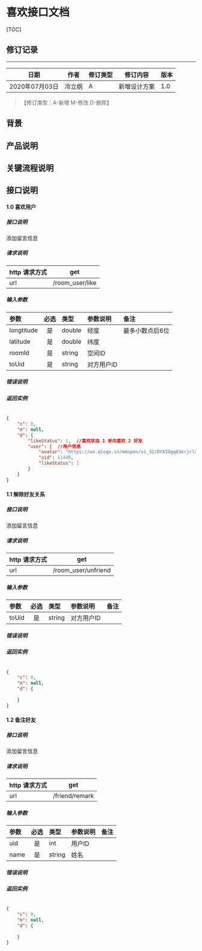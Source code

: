 # 喜欢接口文档

[TOC]
## 修订记录
----
日期 | 作者 | 修订类型 | 修订内容 | 版本|
---- | ---- | ---- | ---- | ---- |
2020年07月03日|冷立纲|A|新增设计方案|1.0|

> 【修订类型：A-新增  M-修改 D-删除】

## 背景



## 产品说明



## 关键流程说明

## 接口说明



#### 1.0 喜欢用户

##### 接口说明

添加留言信息

##### 请求说明

| http 请求方式          |get             |
|:------------- |:---------------:|
| url      |/room_user/like |

#####  输入参数

| 参数          |必选             | 类型       | 参数说明        | 备注          |
|:-------------|:---------------:|:-------------|:-------------|:-------------|
| longtitude      | 是| double  |  经度 |  最多小数点后6位  |
| latitude      | 是| double  |  纬度 |   |
| roomId      | 是| string  |  空间ID |  |
| toUid      | 是| string  |  对方用户ID |  |

#####  错误说明




#####  返回实例
```json

{
    "c": 0,
    "m": null,
    "d": {
        "likeStatus": 1,  //喜欢状态 1 单向喜欢 2 好友
        "user": {  //用户信息
            "avatar": "https://wx.qlogo.cn/mmopen/vi_32/DYAIOgq83erjrlX6c0rOZPcmMiax9g9mLHPUdvpBDbjpIZp9icRxoDtAzsYqjfJu3QwgGgibpdC0icxg4Mur3cmWAw/132",
            "uid": 11445,
            "likeStatus": 1
        }
    }
}

```




#### 1.1 解除好友关系

##### 接口说明

添加留言信息

##### 请求说明

| http 请求方式          |get             |
|:------------- |:---------------:|
| url      |/room_user/unfriend |

#####  输入参数

| 参数          |必选             | 类型       | 参数说明        | 备注          |
|:-------------|:---------------:|:-------------|:-------------|:-------------|
| toUid      | 是| string  |  对方用户ID |  |

#####  错误说明




#####  返回实例
```json

{
    "c": 0,
    "m": null,
    "d": {
    
    }
}

```



#### 1.2 备注好友

##### 接口说明

添加留言信息

##### 请求说明

| http 请求方式          |get             |
|:------------- |:---------------:|
| url      |/friend/remark |

#####  输入参数

| 参数          |必选             | 类型       | 参数说明        | 备注          |
|:-------------|:---------------:|:-------------|:-------------|:-------------|
| uid      | 是| int  |  用户ID |  |
| name      | 是| string  |  姓名 |  |

#####  错误说明




#####  返回实例
```json

{
    "c": 0,
    "m": null,
    "d": {
    
    }
}

```




























